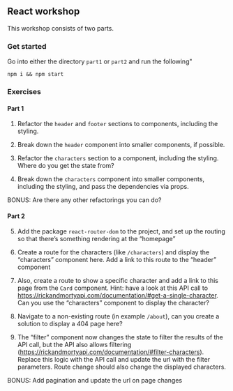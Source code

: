 ## React workshop

This workshop consists of two parts.

### Get started

Go into either the directory `part1` or `part2` and run the following"

```
npm i && npm start
```

### Exercises

#### Part 1

1. Refactor the `header` and `footer` sections to components, including the styling.

2. Break down the `header` component into smaller components, if possible.

3. Refactor the `characters` section to a component, including the styling. Where do you get the state from?

4. Break down the `characters` component into smaller components, including the styling, and pass the dependencies via props.

BONUS: Are there any other refactorings you can do?

#### Part 2

5. Add the package `react-router-dom` to the project, and set up the routing so that there’s something rendering at the “homepage”

6. Create a route for the characters (like `/characters`) and display the “characters” component here. Add a link to this route to the “header” component

7. Also, create a route to show a specific character and add a link to this page from the `Card` component. Hint: have a look at this API call to https://rickandmortyapi.com/documentation/#get-a-single-character. Can you use the “characters” component to display the character?

8. Navigate to a non-existing route (in example `/about`), can you create a solution to display a 404 page here?

9. The “filter” component now changes the state to filter the results of the API call, but the API also allows filtering (https://rickandmortyapi.com/documentation/#filter-characters). Replace this logic with the API call and update the url with the filter parameters. Route change should also change the displayed characters.

BONUS: Add pagination and update the url on page changes
